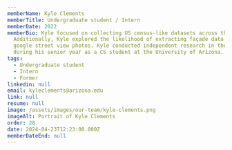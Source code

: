 ```yaml
---
memberName: Kyle Clements
memberTitle: Undergraduate student / Intern
memberDate: 2022
memberBio: Kyle focused on collecting US census-like datasets across the globe.
  Additionally, Kyle explored the likelihood of extracting façade data from
  google street view photos. Kyle conducted independent research in the lab
  during his senior year as a CS student at the University of Arizona.
tags:
  - Undergraduate student
  - Intern
  - Former
linkedin: null
email: kyleclements@arizona.edu
link: null
resume: null
image: /assets/images/our-team/kyle-clements.png
imageAlt: Portrait of Kyle Clements
order: 28
date: 2024-04-23T12:23:00.000Z
memberDateEnd: null
---
```

